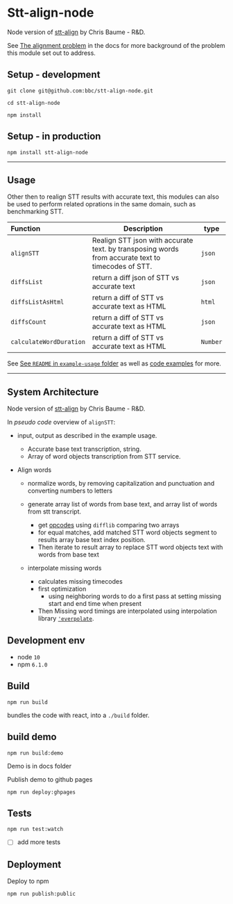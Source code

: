 # Stt-align-node

Node version of [stt-align](https://github.com/bbc/stt-align) by Chris Baume - R&D.
<!-- _One liner + link to confluence page_  _Screenshot of UI - optional_ -->

See [The alignment problem](./docs/the-alignment-problem.md) in the docs for more background of the problem this module set out to address.

 
## Setup - development

```
git clone git@github.com:bbc/stt-align-node.git
```

```
cd stt-align-node
```

```
npm install
```

## Setup - in production

```
npm install stt-align-node
```
 

---

## Usage


Other then to realign STT results with accurate text, this modules can also be used to perform related oprations in the same domain, such as benchmarking STT.

|Function| Description | type|
|:------|------|----|
|`alignSTT`|Realign STT json with accurate text. by transposing words from accurate text to timecodes of STT. | `json`|
|`diffsList`|return a diff json of STT  vs accurate text | `json`|
|`diffsListAsHtml`|return a diff of STT  vs accurate text as HTML| `html`|
|`diffsCount`|return a diff of STT  vs accurate text as HTML| `json`|
|`calculateWordDuration`|return a diff of STT  vs accurate text as HTML| `Number`|


See [See `README` in `example-usage` folder](./example-usage/README.md) as well as [code examples](./example-usage) for more.

---

## System Architecture
<!-- _High level overview of system architecture_ -->

Node version of [stt-align](https://github.com/bbc/stt-align) by Chris Baume - R&D.

In _pseudo code_ overview of `alignSTT`:

- input, output as described in the example usage. 
    - Accurate base text transcription, string.
    - Array of word objects transcription from STT service.

- Align words
    - normalize words, by removing capitalization and punctuation and converting numbers to letters
    - generate array list of words from base text, and array list of words from stt transcript. 
        - get [opcodes](https://docs.python.org/2/library/difflib.html#difflib.SequenceMatcher.get_opcodes)  using `difflib` comparing two arrays
        - for equal matches, add matched STT word objects segment to results array base text index position.
        - Then iterate to result array to replace STT word objects text with words from base text  

    - interpolate missing words
        - calculates missing timecodes
        - first optimization 
            -  using neighboring words to do a first pass at setting missing start and end time when present 
        - Then Missing word timings are interpolated using interpolation library [`'everpolate`](http://borischumichev.github.io/everpolate/#linear).



## Development env
 <!-- _How to run the development environment_
_Coding style convention ref optional, eg which linter to use_
_Linting, github pre-push hook - optional_ -->

- node `10`
- npm `6.1.0`
 

## Build

```
npm run build
```

bundles the code with react, into a `./build` folder.


## build demo

```
npm run build:demo
```
Demo is in docs folder 

Publish demo to github pages 

```
npm run deploy:ghpages
```

## Tests

```
npm run test:watch
```

- [ ] add more tests 

## Deployment

<!-- _How to deploy the code/app into test/staging/production_ -->

Deploy to npm 

```
npm run publish:public
```

<!-- TODOs:

- [ ] Clean up repository
- [ ] change baseText and sttText mentions to be `referenceText` and `hypothesisText`
- [ ] add linting 
- [x] add babel(?)
- [ ] change if else to be switch statments
 -->
